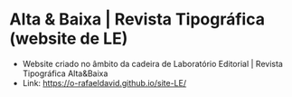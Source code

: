 # Alta & Baixa | Revista Tipográfica (website de LE)
- Website criado no âmbito da cadeira de Laboratório Editorial | Revista Tipográfica Alta&amp;Baixa
- Link: https://o-rafaeldavid.github.io/site-LE/
